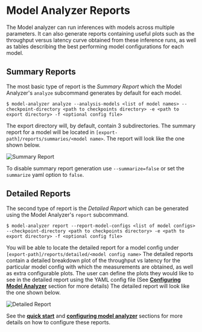 <!--
Copyright (c) 2020, NVIDIA CORPORATION. All rights reserved.

Licensed under the Apache License, Version 2.0 (the "License");
you may not use this file except in compliance with the License.
You may obtain a copy of the License at

    http://www.apache.org/licenses/LICENSE-2.0

Unless required by applicable law or agreed to in writing, software
distributed under the License is distributed on an "AS IS" BASIS,
WITHOUT WARRANTIES OR CONDITIONS OF ANY KIND, either express or implied.
See the License for the specific language governing permissions and
limitations under the License.
-->

# Model Analyzer Reports

The Model analyzer can run inferences with models across multiple parameters. It
can also generate reports containing useful plots such as the throughput versus
latency curve obtained from these inference runs, as well as tables describing
the best performing model configurations for each model.

## Summary Reports

The most basic type of report is the *Summary Report* which the Model Analyzer's
`analyze` subcommand generates by default for each model.

```
$ model-analyzer analyze --analysis-models <list of model names> --checkpoint-directory <path to checkpoints directory> -e <path to export directory> -f <optional config file>
```

The export directory will, by default, contain 3 subdirectories. The summary
report for a model will be located in `[export-path]/reports/summaries/<model
name>`. The report will look like the one shown below.

![Summary Report](../images/summary.jpeg)

To disable summary report generation use `--summarize=false` or set the
`summarize` yaml option to `false`.


## Detailed Reports

The second type of report is the *Detailed Report* which can be generated using
the Model Analyzer's `report` subcommand. 

```
$ model-analyzer report --report-model-configs <list of model configs> --checkpoint-directory <path to checkpoints directory> -e <path to export directory> -f <optional config file>
```

You will be able to locate the detailed report for a model config under
`[export-path]/reports/detailed/<model config name>` The detailed reports
contain a detailed breakdown plot of the throughput vs latency for the
particular model config with which the measurements are obtained, as well as
extra configurable plots. The user can define the plots they would like to see
in the detailed report using the YAML config file (See [**Configuring Model
Analyzer**](./config.md) section for more details) The detailed report will
look like the one shown below.

![Detailed Report](../images/detailed.jpeg)


See the [**quick start**](./quick_start.md#plots) and [**configuring model
analyzer**](./config.md) sections for more details on how to configure these
reports.
